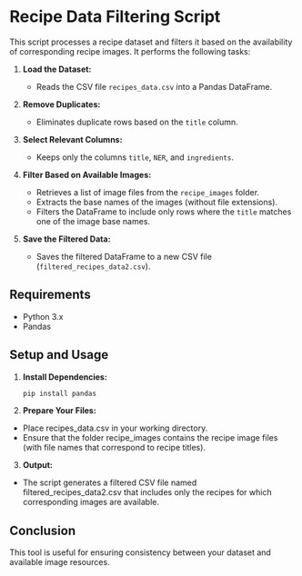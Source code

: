 # Recipe Data Filtering Script

This script processes a recipe dataset and filters it based on the availability of corresponding recipe images. It performs the following tasks:

1. **Load the Dataset:**
   - Reads the CSV file `recipes_data.csv` into a Pandas DataFrame.

2. **Remove Duplicates:**
   - Eliminates duplicate rows based on the `title` column.

3. **Select Relevant Columns:**
   - Keeps only the columns `title`, `NER`, and `ingredients`.

4. **Filter Based on Available Images:**
   - Retrieves a list of image files from the `recipe_images` folder.
   - Extracts the base names of the images (without file extensions).
   - Filters the DataFrame to include only rows where the `title` matches one of the image base names.

5. **Save the Filtered Data:**
   - Saves the filtered DataFrame to a new CSV file (`filtered_recipes_data2.csv`).

## Requirements

- Python 3.x
- Pandas

## Setup and Usage

1. **Install Dependencies:**
   ```bash
   pip install pandas

2. **Prepare Your Files:**

- Place recipes_data.csv in your working directory.
- Ensure that the folder recipe_images contains the recipe image files (with file names that correspond to recipe titles).

3. **Output:**

- The script generates a filtered CSV file named filtered_recipes_data2.csv that includes only the recipes for which corresponding images are available.

## Conclusion

This tool is useful for ensuring consistency between your dataset and available image resources.